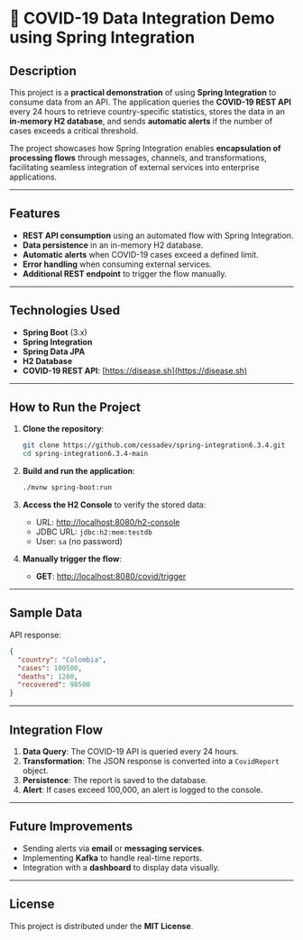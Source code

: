 # 🦠 COVID-19 Data Integration Demo using Spring Integration

## **Description**

This project is a **practical demonstration** of using **Spring Integration** to consume data from an API. The application queries the **COVID-19 REST API** every 24 hours to retrieve country-specific statistics, stores the data in an **in-memory H2 database**, and sends **automatic alerts** if the number of cases exceeds a critical threshold.

The project showcases how Spring Integration enables **encapsulation of processing flows** through messages, channels, and transformations, facilitating seamless integration of external services into enterprise applications.

---

## **Features**
- **REST API consumption** using an automated flow with Spring Integration.
- **Data persistence** in an in-memory H2 database.
- **Automatic alerts** when COVID-19 cases exceed a defined limit.
- **Error handling** when consuming external services.
- **Additional REST endpoint** to trigger the flow manually.

---

## **Technologies Used**
- **Spring Boot** (3.x)
- **Spring Integration**
- **Spring Data JPA**
- **H2 Database**
- **COVID-19 REST API**: [https://disease.sh](https://disease.sh)

---

## **How to Run the Project**
1. **Clone the repository**:
   ```bash
   git clone https://github.com/cessadev/spring-integration6.3.4.git
   cd spring-integration6.3.4-main
   ```

2. **Build and run the application**:
   ```bash
   ./mvnw spring-boot:run
   ```

3. **Access the H2 Console** to verify the stored data:
   - URL: [http://localhost:8080/h2-console](http://localhost:8080/h2-console)  
   - JDBC URL: `jdbc:h2:mem:testdb`
   - User: `sa` (no password)

4. **Manually trigger the flow**:
   - **GET**: [http://localhost:8080/covid/trigger](http://localhost:8080/covid/trigger)

---

## **Sample Data**
API response:
```json
{
  "country": "Colombia",
  "cases": 100500,
  "deaths": 1200,
  "recovered": 98500
}
```

---

## **Integration Flow**
1. **Data Query**: The COVID-19 API is queried every 24 hours.
2. **Transformation**: The JSON response is converted into a `CovidReport` object.
3. **Persistence**: The report is saved to the database.
4. **Alert**: If cases exceed 100,000, an alert is logged to the console.

---

## **Future Improvements**
- Sending alerts via **email** or **messaging services**.
- Implementing **Kafka** to handle real-time reports.
- Integration with a **dashboard** to display data visually.

---

## **License**
This project is distributed under the **MIT License**.  
